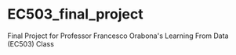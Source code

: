 # EC503_final_project
Final Project for Professor Francesco Orabona's Learning From Data (EC503) Class
